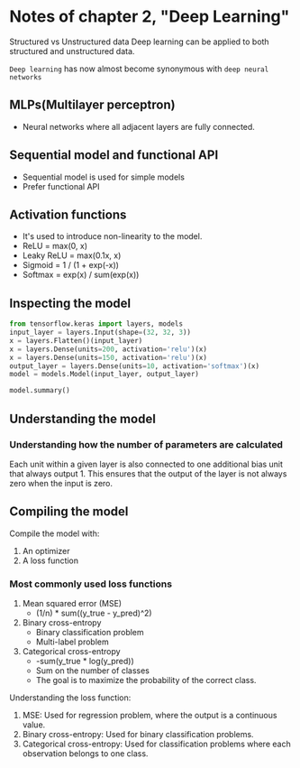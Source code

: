 # Notes of chapter 2, "Deep Learning"

Structured vs Unstructured data
Deep learning can be applied to both structured and unstructured data.

`Deep learning` has now almost become synonymous with `deep neural networks`

## MLPs(Multilayer perceptron)
- Neural networks where all adjacent layers are fully connected.

## Sequential model and functional API
- Sequential model is used for simple models
- Prefer functional API

## Activation functions
- It's used to introduce non-linearity to the model.
- ReLU = max(0, x)
- Leaky ReLU = max(0.1x, x)
- Sigmoid = 1 / (1 + exp(-x))
- Softmax = exp(x) / sum(exp(x))

## Inspecting the model
```python
from tensorflow.keras import layers, models
input_layer = layers.Input(shape=(32, 32, 3))
x = layers.Flatten()(input_layer)
x = layers.Dense(units=200, activation='relu')(x)
x = layers.Dense(units=150, activation='relu')(x)
output_layer = layers.Dense(units=10, activation='softmax')(x)
model = models.Model(input_layer, output_layer)

model.summary()
```

## Understanding the model
### Understanding how the number of parameters are calculated
Each unit within a given layer is also connected to one additional bias unit that always output 1.
This ensures that the output of the layer is not always zero when the input is zero.

## Compiling the model
Compile the model with:
1. An optimizer
2. A loss function

### Most commonly used loss functions
1. Mean squared error (MSE)
   * (1/n) * sum((y_true - y_pred)^2)
2. Binary cross-entropy
   * Binary classification problem
   * Multi-label problem
3. Categorical cross-entropy
   * -sum(y_true * log(y_pred))
   * Sum on the number of classes
   * The goal is to maximize the probability of the correct class.

Understanding the loss function:
1. MSE: Used for regression problem, where the output is a continuous value.
2. Binary cross-entropy: Used for binary classification problems.
3. Categorical cross-entropy: Used for classification problems where each observation belongs to one class.